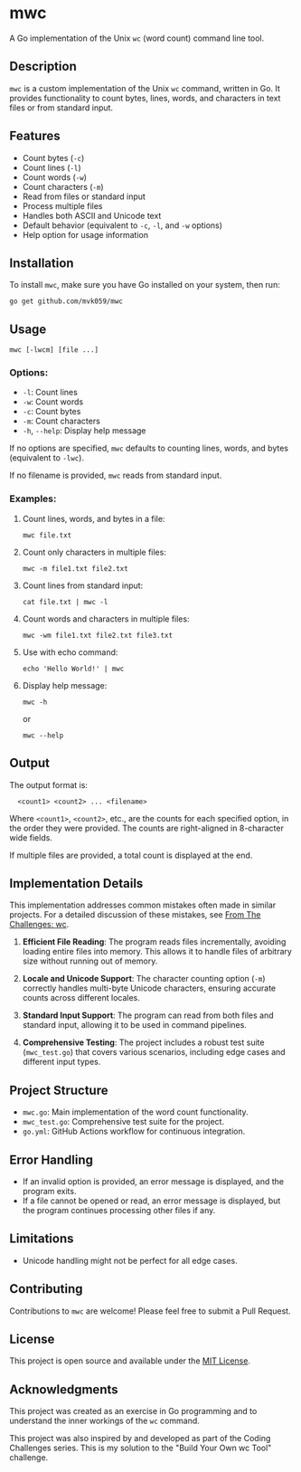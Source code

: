 # mwc
A Go implementation of the Unix `wc` (word count) command line tool.

## Description
`mwc` is a custom implementation of the Unix `wc` command, written in Go. It provides functionality to count bytes, lines, words, and characters in text files or from standard input.

## Features

- Count bytes (`-c`)
- Count lines (`-l`)
- Count words (`-w`)
- Count characters (`-m`)
- Read from files or standard input
- Process multiple files
- Handles both ASCII and Unicode text
- Default behavior (equivalent to `-c`, `-l`, and `-w` options)
- Help option for usage information

## Installation

To install `mwc`, make sure you have Go installed on your system, then run:

```
go get github.com/mvk059/mwc
```

## Usage

```
mwc [-lwcm] [file ...]
```

### Options:

- `-l`: Count lines
- `-w`: Count words
- `-c`: Count bytes
- `-m`: Count characters
- `-h`, `--help`: Display help message

If no options are specified, `mwc` defaults to counting lines, words, and bytes (equivalent to `-lwc`).

If no filename is provided, `mwc` reads from standard input.

### Examples:

1. Count lines, words, and bytes in a file:
   ```
   mwc file.txt
   ```

2. Count only characters in multiple files:
   ```
   mwc -m file1.txt file2.txt
   ```

3. Count lines from standard input:
   ```
   cat file.txt | mwc -l
   ```

4. Count words and characters in multiple files:
   ```
   mwc -wm file1.txt file2.txt file3.txt
   ```

5. Use with echo command:
   ```
   echo 'Hello World!' | mwc
   ```
   
6. Display help message:
   ```
   mwc -h
   ```
   or 
   ```
   mwc --help
   ``` 

## Output

The output format is:

```
  <count1> <count2> ... <filename>
```

Where `<count1>`, `<count2>`, etc., are the counts for each specified option, in the order they were provided. The counts are right-aligned in 8-character wide fields.

If multiple files are provided, a total count is displayed at the end.

## Implementation Details

This implementation addresses common mistakes often made in similar projects. For a detailed discussion of these mistakes, see [From The Challenges: wc](https://codingchallenges.substack.com/p/from-the-challenges-wc).

1. **Efficient File Reading**: The program reads files incrementally, avoiding loading entire files into memory. This allows it to handle files of arbitrary size without running out of memory.

2. **Locale and Unicode Support**: The character counting option (`-m`) correctly handles multi-byte Unicode characters, ensuring accurate counts across different locales.

3. **Standard Input Support**: The program can read from both files and standard input, allowing it to be used in command pipelines.

4. **Comprehensive Testing**: The project includes a robust test suite (`mwc_test.go`) that covers various scenarios, including edge cases and different input types.

## Project Structure

- `mwc.go`: Main implementation of the word count functionality.
- `mwc_test.go`: Comprehensive test suite for the project.
- `go.yml`: GitHub Actions workflow for continuous integration.

## Error Handling
- If an invalid option is provided, an error message is displayed, and the program exits.
- If a file cannot be opened or read, an error message is displayed, but the program continues processing other files if any.

## Limitations
- Unicode handling might not be perfect for all edge cases.

## Contributing
Contributions to `mwc` are welcome! Please feel free to submit a Pull Request.

## License
This project is open source and available under the [MIT License](LICENSE).

## Acknowledgments
This project was created as an exercise in Go programming and to understand the inner workings of the `wc` command.

This project was also inspired by and developed as part of the Coding Challenges series. This is my solution to the "Build Your Own wc Tool" challenge.
